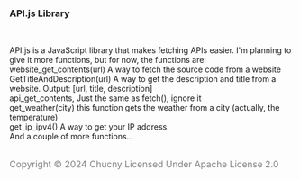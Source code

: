 <!DOCTYPE html><html lang="en"><body><head><h3>API.js Library</h3></head><br><p>API.js is a JavaScript library that makes fetching APIs easier. I'm planning to give it more functions, but for now, the functions are:<br>website_get_contents(url) A way to fetch the source code from a website<br>GetTitleAndDescription(url) A way to get the description and title from a website. Output: [url, title, description]<br>api_get_contents, Just the same as fetch(), ignore it<br>get_weather(city) this function gets the weather from a city (actually, the temperature)<br>get_ip_ipv4() A way to get your IP address.<br>And a couple of more functions...</p><br><big style="color:grey;font-size:16px;">Copyright  &#169; 2024 Chucny Licensed Under Apache License 2.0</big></body></html>
